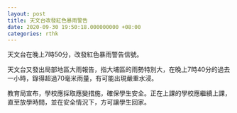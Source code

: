 ```yaml
---
layout: post
title: 天文台改發紅色暴雨警告　
date: 2020-09-30 19:50:18.000000000 +08:00
categories: rthk
---
```


天文台在晚上7時50分，改發紅色暴雨警告信號。

天文台又發出局部地區大雨報告，指大埔區的雨勢特別大，在晚上7時40分的過去一小時，錄得超過70毫米雨量，有可能出現嚴重水浸。

教育局宣布，學校應採取應變措施，確保學生安全。正在上課的學校應繼續上課，直至放學時間，並在安全情況下，方可讓學生回家。

